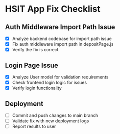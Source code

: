 # HSIT App Fix Checklist

## Auth Middleware Import Path Issue
- [x] Analyze backend codebase for import path issue
- [x] Fix auth middleware import path in depositPage.js
- [x] Verify the fix is correct

## Login Page Issue
- [x] Analyze User model for validation requirements
- [x] Check frontend login logic for issues
- [x] Verify login functionality

## Deployment
- [ ] Commit and push changes to main branch
- [ ] Validate fix with new deployment logs
- [ ] Report results to user
